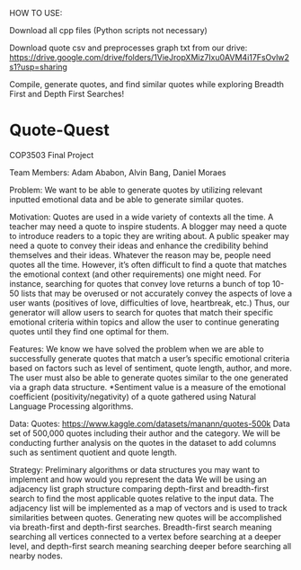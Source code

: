 HOW TO USE:

Download all cpp files (Python scripts not necessary)

Download quote csv and preprocesses graph txt from our drive: https://drive.google.com/drive/folders/1VieJropXMiz7Ixu0AVM4i17FsOvlw2s1?usp=sharing

Compile, generate quotes, and find similar quotes while exploring Breadth First and Depth First Searches!


# Quote-Quest
COP3503 Final Project

Team Members: Adam Ababon, Alvin Bang, Daniel Moraes

Problem: 
We want to be able to generate quotes by utilizing relevant inputted emotional data and be able to generate similar quotes.

Motivation:
Quotes are used in a wide variety of contexts all the time. A teacher may need a quote to inspire students. A blogger may need a quote to introduce readers to a topic they are writing about. A public speaker may need a quote to convey their ideas and enhance the credibility behind themselves and their ideas. 
Whatever the reason may be, people need quotes all the time. However, it’s often difficult to find a quote that matches the emotional context (and other requirements) one might need. For instance, searching for quotes that convey love returns a bunch of top 10-50 lists that may be overused or not accurately convey the aspects of love a user wants (positives of love, difficulties of love, heartbreak, etc.) Thus, our generator will allow users to search for quotes that match their specific emotional criteria within topics and allow the user to continue generating quotes until they find one optimal for them.

Features:
We know we have solved the problem when we are able to successfully generate quotes that match a user’s specific emotional criteria based on factors such as level of sentiment, quote length, author, and more. The user must also be able to generate quotes similar to the one generated via a graph data structure. 
*Sentiment value is a measure of the emotional coefficient (positivity/negativity) of a quote gathered using Natural Language Processing algorithms.

Data: 
Quotes: https://www.kaggle.com/datasets/manann/quotes-500k 
Data set of 500,000 quotes including their author and the category. We will be conducting further analysis on the quotes in the dataset to add columns such as sentiment quotient and quote length.

Strategy: Preliminary algorithms or data structures you may want to implement and how would you represent the data
We will be using an adjacency list graph structure comparing depth-first and breadth-first search to find the most applicable quotes relative to the input data. The adjacency list will be implemented as a map of vectors and is used to track similarities between quotes. Generating new quotes will be accomplished via breath-first and depth-first searches. Breadth-first search meaning searching all vertices connected to a vertex before searching at a deeper level, and depth-first search meaning searching deeper before searching all nearby nodes.	

